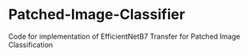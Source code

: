 # Patched-Image-Classifier
Code for implementation of EfficientNetB7 Transfer for Patched Image Classification
